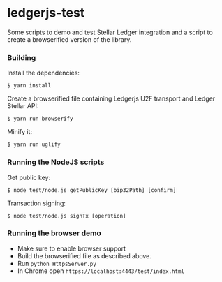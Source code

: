 # ledgerjs-test

Some scripts to demo and test Stellar Ledger integration and a script to create a browserified version of the library.

### Building

Install the dependencies:
```
$ yarn install
```

Create a browserified file containing Ledgerjs U2F transport and Ledger Stellar API:
```
$ yarn run browserify
```

Minify it:
```
$ yarn run uglify
```

### Running the NodeJS scripts

Get public key:
```
$ node test/node.js getPublicKey [bip32Path] [confirm]
```

Transaction signing:
```
$ node test/node.js signTx [operation]
```

### Running the browser demo

- Make sure to enable browser support
- Build the browserified file as described above.
- Run `python HttpsServer.py`
- In Chrome open `https://localhost:4443/test/index.html` 

